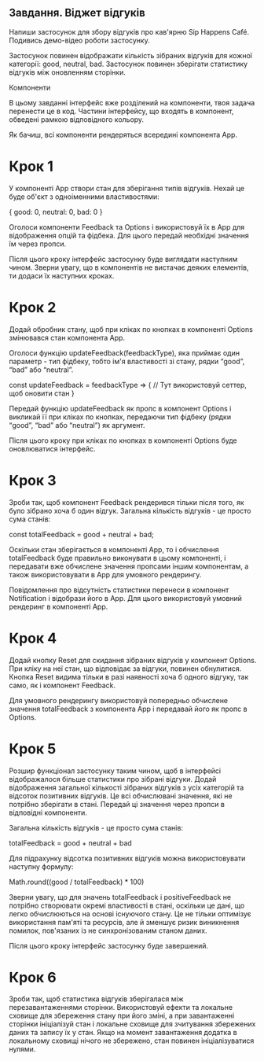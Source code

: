 ## Завдання. Віджет відгуків

Напиши застосунок для збору відгуків про кав'ярню Sip Happens Café. Подивись демо-відео роботи застосунку.

Застосунок повинен відображати кількість зібраних відгуків для кожної категорії: good, neutral, bad. Застосунок повинен зберігати статистику відгуків між оновленням сторінки.

Компоненти

В цьому завданні інтерфейс вже розділений на компоненти, твоя задача перенести це в код. Частини інтерфейсу, що входять в компонент, обведені рамкою відповідного кольору.

Як бачиш, всі компоненти рендеряться всередині компонента App.

# Крок 1

У компоненті App створи стан для зберігання типів відгуків. Нехай це буде об'єкт з одноіменними властивостями:

{
good: 0,
neutral: 0,
bad: 0
}

Оголоси компоненти Feedback та Options і використовуй їх в App для відображення опцій та фідбека. Для цього передай необхідні значення їм через пропси.

Після цього кроку інтерфейс застосунку буде виглядати наступним чином. Зверни увагу, що в компонентів не вистачає деяких елементів, ти додаси їх наступних кроках.

# Крок 2

Додай обробник стану, щоб при кліках по кнопках в компоненті Options змінювався стан компонента App.

Оголоси функцію updateFeedback(feedbackType), яка приймає один параметр - тип фідбеку, тобто ім'я властивості зі стану, рядки “good”, “bad” або “neutral”.

const updateFeedback = feedbackType => {
// Тут використовуй сеттер, щоб оновити стан
}

Передай функцію updateFeedback як пропс в компонент Options і викликай її при кліках по кнопках, передаючи тип фідбеку (рядки “good”, “bad” або “neutral”) як аргумент.

Після цього кроку при кліках по кнопках в компоненті Options буде оновлюватися інтерфейс.

# Крок 3

Зроби так, щоб компонент Feedback рендерився тільки після того, як було зібрано хоча б один відгук. Загальна кількість відгуків - це просто сума станів:

const totalFeedback = good + neutral + bad;

Оскільки стан зберігається в компоненті App, то і обчислення totalFeedback буде правильно виконувати в цьому компоненті, і передавати вже обчислене значення пропсами іншим компонентам, а також використовувати в App для умовного рендерингу.

Повідомлення про відсутність статистики перенеси в компонент Notification і відобрази його в App. Для цього використовуй умовний рендеринг в компоненті App.

# Крок 4

Додай кнопку Reset для скидання зібраних відгуків у компонент Options. При кліку на неї стан, що відповідає за відгуки, повинен обнулитися. Кнопка Reset видима тільки в разі наявності хоча б одного відгуку, так само, як і компонент Feedback.

Для умовного рендерингу використовуй попередньо обчислене значення totalFeedback з компонента App і передавай його як пропс в Options.

# Крок 5

Розшир функціонал застосунку таким чином, щоб в інтерфейсі відображалося більше статистики про зібрані відгуки. Додай відображення загальної кількості зібраних відгуків з усіх категорій та відсоток позитивних відгуків. Це всі обчислювані значення, які не потрібно зберігати в стані. Передай ці значення через пропси в відповідні компоненти.

Загальна кількість відгуків - це просто сума станів:

totalFeedback = good + neutral + bad

Для підрахунку відсотка позитивних відгуків можна використовувати наступну формулу:

Math.round((good / totalFeedback) \* 100)

Зверни увагу, що для значень totalFeedback і positiveFeedback не потрібно створювати окремі властивості в стані, оскільки це дані, що легко обчислюються на основі існуючого стану. Це не тільки оптимізує використання пам'яті та ресурсів, але й зменшує ризик виникнення помилок, пов'язаних із не синхронізованим станом даних.

Після цього кроку інтерфейс застосунку буде завершений.

# Крок 6

Зроби так, щоб статистика відгуків зберігалася між перезавантаженнями сторінки. Використовуй ефекти та локальне сховище для збереження стану при його зміні, а при завантаженні сторінки ініціалізуй стан і локальне сховище для зчитування збережених даних та запису їх у стан. Якщо на момент завантаження додатка в локальному сховищі нічого не збережено, стан повинен ініціалізуватися нулями.
